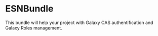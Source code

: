 # ESNBundle
This bundle will help your project with Galaxy CAS authentification and Galaxy Roles management.
